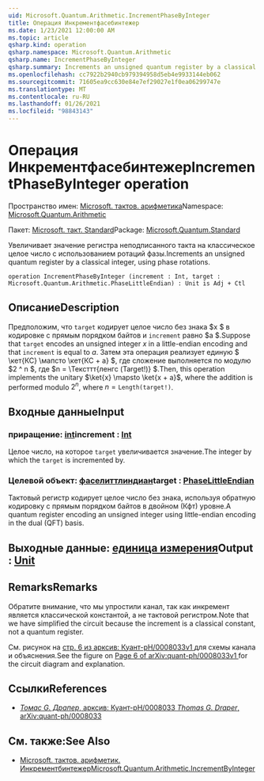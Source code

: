```yaml
---
uid: Microsoft.Quantum.Arithmetic.IncrementPhaseByInteger
title: Операция Инкрементфасебинтежер
ms.date: 1/23/2021 12:00:00 AM
ms.topic: article
qsharp.kind: operation
qsharp.namespace: Microsoft.Quantum.Arithmetic
qsharp.name: IncrementPhaseByInteger
qsharp.summary: Increments an unsigned quantum register by a classical integer, using phase rotations.
ms.openlocfilehash: cc7922b2940cb979394958d5eb4e9933144eb062
ms.sourcegitcommit: 71605ea9cc630e84e7ef29027e1f0ea06299747e
ms.translationtype: MT
ms.contentlocale: ru-RU
ms.lasthandoff: 01/26/2021
ms.locfileid: "98843143"
---
```

# <a name="incrementphasebyinteger-operation"></a><span data-ttu-id="3f67c-102">Операция Инкрементфасебинтежер</span><span class="sxs-lookup"><span data-stu-id="3f67c-102">IncrementPhaseByInteger operation</span></span>

<span data-ttu-id="3f67c-103">Пространство имен: [Microsoft. тактов. арифметика](xref:Microsoft.Quantum.Arithmetic)</span><span class="sxs-lookup"><span data-stu-id="3f67c-103">Namespace: [Microsoft.Quantum.Arithmetic](xref:Microsoft.Quantum.Arithmetic)</span></span>

<span data-ttu-id="3f67c-104">Пакет: [Microsoft. такт. Standard](https://nuget.org/packages/Microsoft.Quantum.Standard)</span><span class="sxs-lookup"><span data-stu-id="3f67c-104">Package: [Microsoft.Quantum.Standard](https://nuget.org/packages/Microsoft.Quantum.Standard)</span></span>


<span data-ttu-id="3f67c-105">Увеличивает значение регистра неподписанного такта на классическое целое число с использованием ротаций фазы.</span><span class="sxs-lookup"><span data-stu-id="3f67c-105">Increments an unsigned quantum register by a classical integer, using phase rotations.</span></span>

```qsharp
operation IncrementPhaseByInteger (increment : Int, target : Microsoft.Quantum.Arithmetic.PhaseLittleEndian) : Unit is Adj + Ctl
```


## <a name="description"></a><span data-ttu-id="3f67c-106">Описание</span><span class="sxs-lookup"><span data-stu-id="3f67c-106">Description</span></span>

<span data-ttu-id="3f67c-107">Предположим, что `target` кодирует целое число без знака $x $ в кодировке с прямым порядком байтов и `increment` равно $a $.</span><span class="sxs-lookup"><span data-stu-id="3f67c-107">Suppose that `target` encodes an unsigned integer $x$ in a little-endian encoding and that `increment` is equal to $a$.</span></span>
<span data-ttu-id="3f67c-108">Затем эта операция реализует единую $ \кет{КС} \мапсто \кет{КС + a} $, где сложение выполняется по модулю $2 ^ n $, где $n = \Тексттт{ленгс (Target!)} $.</span><span class="sxs-lookup"><span data-stu-id="3f67c-108">Then, this operation implements the unitary $\ket{x} \mapsto \ket{x + a}$, where the addition is performed modulo $2^n$, where $n = \texttt{Length(target!)}$.</span></span>

## <a name="input"></a><span data-ttu-id="3f67c-109">Входные данные</span><span class="sxs-lookup"><span data-stu-id="3f67c-109">Input</span></span>

### <a name="increment--int"></a><span data-ttu-id="3f67c-110">приращение: [int](xref:microsoft.quantum.lang-ref.int)</span><span class="sxs-lookup"><span data-stu-id="3f67c-110">increment : [Int](xref:microsoft.quantum.lang-ref.int)</span></span>

<span data-ttu-id="3f67c-111">Целое число, на которое `target` увеличивается значение.</span><span class="sxs-lookup"><span data-stu-id="3f67c-111">The integer by which the `target` is incremented by.</span></span>


### <a name="target--phaselittleendian"></a><span data-ttu-id="3f67c-112">Целевой объект: [фаселиттлиндиан](xref:Microsoft.Quantum.Arithmetic.PhaseLittleEndian)</span><span class="sxs-lookup"><span data-stu-id="3f67c-112">target : [PhaseLittleEndian](xref:Microsoft.Quantum.Arithmetic.PhaseLittleEndian)</span></span>

<span data-ttu-id="3f67c-113">Тактовый регистр кодирует целое число без знака, используя обратную кодировку с прямым порядком байтов в двойном (Кфт) уровне.</span><span class="sxs-lookup"><span data-stu-id="3f67c-113">A quantum register encoding an unsigned integer using little-endian encoding in the dual (QFT) basis.</span></span>



## <a name="output--unit"></a><span data-ttu-id="3f67c-114">Выходные данные: [единица измерения](xref:microsoft.quantum.lang-ref.unit)</span><span class="sxs-lookup"><span data-stu-id="3f67c-114">Output : [Unit](xref:microsoft.quantum.lang-ref.unit)</span></span>



## <a name="remarks"></a><span data-ttu-id="3f67c-115">Remarks</span><span class="sxs-lookup"><span data-stu-id="3f67c-115">Remarks</span></span>

<span data-ttu-id="3f67c-116">Обратите внимание, что мы упростили канал, так как инкремент является классической константой, а не тактовой регистром.</span><span class="sxs-lookup"><span data-stu-id="3f67c-116">Note that we have simplified the circuit because the increment is a classical constant, not a quantum register.</span></span>

<span data-ttu-id="3f67c-117">См. рисунок на [ стр. 6 из арксив: Куант-pH/0008033v1 ](https://arxiv.org/pdf/quant-ph/0008033.pdf#page=6) для схемы канала и объяснения.</span><span class="sxs-lookup"><span data-stu-id="3f67c-117">See the figure on [ Page 6 of arXiv:quant-ph/0008033v1 ](https://arxiv.org/pdf/quant-ph/0008033.pdf#page=6) for the circuit diagram and explanation.</span></span>

## <a name="references"></a><span data-ttu-id="3f67c-118">Ссылки</span><span class="sxs-lookup"><span data-stu-id="3f67c-118">References</span></span>

- [<span data-ttu-id="3f67c-119">*Томас G. Драпер*, арксив: Куант-pH/0008033</span><span class="sxs-lookup"><span data-stu-id="3f67c-119"> *Thomas G. Draper*, arXiv:quant-ph/0008033</span></span>](https://arxiv.org/pdf/quant-ph/0008033v1.pdf)

## <a name="see-also"></a><span data-ttu-id="3f67c-120">См. также:</span><span class="sxs-lookup"><span data-stu-id="3f67c-120">See Also</span></span>

- [<span data-ttu-id="3f67c-121">Microsoft. тактов. арифметик. Инкрементбинтежер</span><span class="sxs-lookup"><span data-stu-id="3f67c-121">Microsoft.Quantum.Arithmetic.IncrementByInteger</span></span>](xref:Microsoft.Quantum.Arithmetic.IncrementByInteger)